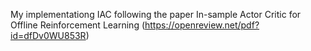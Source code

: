 My implementationg IAC following the paper In-sample Actor Critic for Offline Reinforcement Learning (https://openreview.net/pdf?id=dfDv0WU853R)
